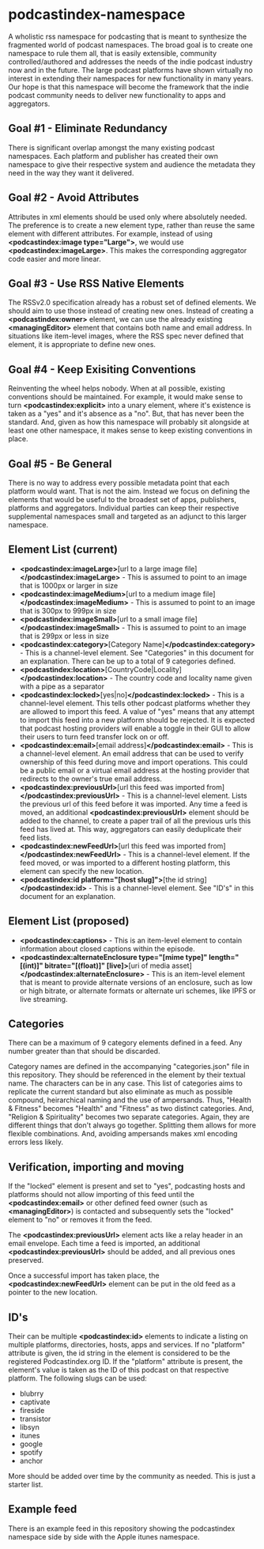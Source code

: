 # podcastindex-namespace

A wholistic rss namespace for podcasting that is meant to synthesize the fragmented world of podcast namespaces.  The broad goal is to create one namespace
to rule them all, that is easily extensible, community controlled/authored and addresses the needs of the indie podcast industry now and in the future.
The large podcast platforms have shown virtually no interest in extending their namespaces for new functionality in many years.  Our hope is that this namespace
will become the framework that the indie podcast community needs to deliver new functionality to apps and aggregators.


## Goal #1 - Eliminate Redundancy

There is significant overlap amongst the many existing podcast namespaces.  Each platform and publisher has created their own namespace to give their respective
system and audience the metadata they need in the way they want it delivered.


## Goal #2 - Avoid Attributes

Attributes in xml elements should be used only where absolutely needed.  The preference is to create a new element type, rather than reuse the same element with
different attributes.  For example, instead of using **\<podcastindex:image type="Large">**, we would use **\<podcastindex:imageLarge>**.  This makes the corresponding
aggregator code easier and more linear.


## Goal #3 - Use RSS Native Elements

The RSSv2.0 specification already has a robust set of defined elements.  We should aim to use those instead of creating new ones.  Instead of creating a **\<podcastindex:owner>**
element, we can use the already existing **\<managingEditor>** element that contains both name and email address.  In situations like item-level images, where the RSS
spec never defined that element, it is appropriate to define new ones.


## Goal #4 - Keep Exisiting Conventions

Reinventing the wheel helps nobody.  When at all possible, existing conventions should be maintained.  For example, it would make sense to turn **\<podcastindex:explicit>** into
a unary element, where it's existence is taken as a "yes" and it's absence as a "no".  But, that has never been the standard.  And, given as how this namespace will probably
sit alongside at least one other namespace, it makes sense to keep existing conventions in place.


## Goal #5 - Be General

There is no way to address every possible metadata point that each platform would want.  That is not the aim.  Instead we focus on defining the elements that would be useful
to the broadest set of apps, publishers, platforms and aggregators.  Individual parties can keep their respective supplemental namespaces small and targeted as an adjunct to
this larger namespace.


## Element List (current)

- **\<podcastindex:imageLarge>**[url to a large image file]**\</podcastindex:imageLarge>** - This is assumed to point to an image that is 1000px or larger in size
- **\<podcastindex:imageMedium>**[url to a medium image file]**\</podcastindex:imageMedium>** - This is assumed to point to an image that is 300px to 999px in size
- **\<podcastindex:imageSmall>**[url to a small image file]**\</podcastindex:imageSmall>** - This is assumed to point to an image that is 299px or less in size
- **\<podcastindex:category>**[Category Name]**\</podcastindex:category>** - This is a channel-level element.  See "Categories" in this document for an explanation.  There can be up to a total of 9 categories defined.
- **\<podcastindex:location>**[CountryCode|Locality]**\</podcastindex:location>** - The country code and locality name given with a pipe as a separator
- **\<podcastindex:locked>**[yes|no]**\</podcastindex:locked>** - This is a channel-level element.  This tells other podcast platforms whether they are allowed to import this feed.  A value of "yes" means that any attempt to import
   this feed into a new platform should be rejected.  It is expected that podcast hosting providers will enable a toggle in their GUI to allow their users to turn
   feed transfer lock on or off.
- **\<podcastindex:email>**[email address]**\</podcastindex:email>** - This is a channel-level element.  An email address that can be used to verify ownership of this feed during move and import operations.  This could be a public email or a
   virtual email address at the hosting provider that redirects to the owner's true email address.
- **\<podcastindex:previousUrl>**[url this feed was imported from]**\</podcastindex:previousUrl>** - This is a channel-level element.  Lists the previous url of this feed before it was imported.  Any time a feed is moved, an additional **\<podcastindex:previousUrl>** element
   should be added to the channel, to create a paper trail of all the previous urls this feed has lived at.  This way, aggregators can easily deduplicate their feed lists.
- **\<podcastindex:newFeedUrl>**[url this feed was imported from]**\</podcastindex:newFeedUrl>** - This is a channel-level element.  If the feed moved, or was imported to a different hosting platform, this element can specify the new location.
- **\<podcastindex:id platform="[host slug]">**[the id string]**\</podcastindex:id>** - This is a channel-level element.  See "ID's" in this document for an explanation.


## Element List (proposed)
- **\<podcastindex:captions>** - This is an item-level element to contain information about closed captions within the episode.
- **\<podcastindex:alternateEnclosure type="[mime type]" length="[(int)]" bitrate="[(float)]" [live]>**[uri of media asset]**\</podcastindex:alternateEnclosure>** - This is an item-level element that is meant to provide alternate versions of an enclosure, such as low or
  high bitrate, or alternate formats or alternate uri schemes, like IPFS or live streaming.


## Categories

There can be a maximum of 9 category elements defined in a feed.  Any number greater than that should be discarded.

Category names are defined in the accompanying "categories.json" file
in this repository.  They should be referenced in the element by their textual name.  The characters can be in any case.  This list of categories aims to replicate the current
standard but also eliminate as much as possible compound, heirarchical naming and the use of ampersands.  Thus, "Health & Fitness" becomes "Health" and "Fitness" as two distinct categories.
And, "Religion & Spirituality" becomes two separate categories.  Again, they are different things that don't always go together.  Splitting them allows for more flexible combinations.  And,
avoiding ampersands makes xml encoding errors less likely.



## Verification, importing and moving

If the "locked" element is present and set to "yes", podcasting hosts and platforms should not allow importing of this feed until the **\<podcastindex:email>** or other defined feed owner (such as **\<managingEditor>**) is
contacted and subsequently sets the "locked" element to "no" or removes it from the feed.

The **\<podcastindex:previousUrl>** element acts like a relay header in an email envelope.  Each time a feed is imported, an additional **\<podcastindex:previousUrl>** should be added, and all previous ones preserved.

Once a successful import has taken place, the **\<podcastindex:newFeedUrl>** element can be put in the old feed as a pointer to the new location.



## ID's

Their can be multiple **\<podcastindex:id>** elements to indicate a listing on multiple platforms, directories, hosts, apps and services.  If no "platform" attribute is given, the id string in the element is
considered to be the registered Podcastindex.org ID.  If the "platform" attribute is present, the element's value is taken as the ID of this podcast on that respective platform.  The following slugs
can be used:

- blubrry
- captivate
- fireside
- transistor
- libsyn
- itunes
- google
- spotify
- anchor

More should be added over time by the community as needed.  This is just a starter list.


## Example feed

There is an example feed in this repository showing the podcastindex namespace side by side with the Apple itunes namespace.